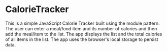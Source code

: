 # CalorieTracker
This is a simple JavaScript Calorie Tracker built using the module pattern. The user can enter a meal/food item and its number of calories and then add the meal/item to the list. The app displays the list and the total calories of all items in the list. The app uses the browser's local storage to persist data.
